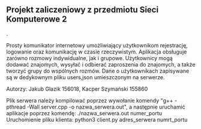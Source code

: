 <h2>Projekt zaliczeniowy z przedmiotu Sieci Komputerowe 2</h2>. <p>Prosty komunikator internetowy umożliwiający użytkownikom rejestrację, logowanie oraz komunikację w czasie rzeczywistym. Aplikacja obsługuje zarówno rozmowy indywidualne, jak i grupowe. Użytkownicy mogą dodawać znajomych, wysyłać i odbierać zaproszenia do znajomych, a także tworzyć grupy do wspólnych rozmów.
Dane o użytkownikach zapisywane są w dedykownym pliku users,json umieszczonym na serwerze.</p>

<p>Autorzy: Jakub Glazik 156018, Kacper Szymański 155860</p>

<p>Plik serwera należy kompilować poprzez wywołanie komendy "g++ -pthread -Wall server.cpp -o nazwa_serwera.out", a następnie uruchamić aplikacje poprzez komendę: ./nazwa_serwera.out numer_portu<br>
Uruchomienie pliku klienta: python3 client.py adres_serwera numrt_portu</p>
